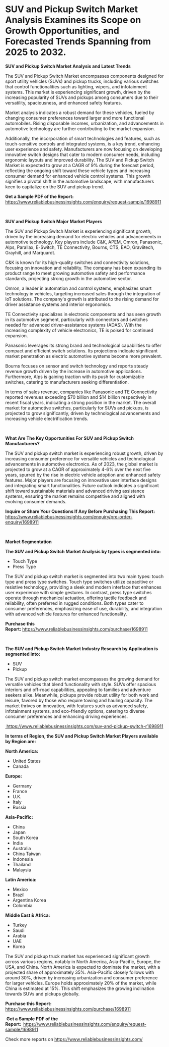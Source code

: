 <p><h1>SUV and Pickup Switch Market Analysis Examines its Scope on Growth Opportunities, and Forecasted Trends Spanning from 2025 to 2032.</h1></p><p><strong>SUV and Pickup Switch Market Analysis and Latest Trends</strong></p>
<p><p>The SUV and Pickup Switch Market encompasses components designed for sport utility vehicles (SUVs) and pickup trucks, including various switches that control functionalities such as lighting, wipers, and infotainment systems. This market is experiencing significant growth, driven by the increasing popularity of SUVs and pickups among consumers due to their versatility, spaciousness, and enhanced safety features. </p><p>Market analysis indicates a robust demand for these vehicles, fueled by changing consumer preferences toward larger and more functional automobiles. Rising disposable incomes, urbanization, and advancements in automotive technology are further contributing to the market expansion. </p><p>Additionally, the incorporation of smart technologies and features, such as touch-sensitive controls and integrated systems, is a key trend, enhancing user experience and safety. Manufacturers are now focusing on developing innovative switch designs that cater to modern consumer needs, including ergonomic layouts and improved durability. The SUV and Pickup Switch Market is expected to grow at a CAGR of 9% during the forecast period, reflecting the ongoing shift toward these vehicle types and increasing consumer demand for enhanced vehicle control systems. This growth signifies a pivotal shift in the automotive landscape, with manufacturers keen to capitalize on the SUV and pickup trend.</p></p>
<p><strong>Get a Sample PDF of the Report:&nbsp;</strong> <a href="https://www.reliablebusinessinsights.com/enquiry/request-sample/1698911?utm_campaign=2655&utm_medium=2&utm_source=Github&utm_content=ia&utm_term=27032025&utm_id=suv-and-pickup-switch">https://www.reliablebusinessinsights.com/enquiry/request-sample/1698911</a></p>
<p>&nbsp;</p>
<p><strong>SUV and Pickup Switch Major Market Players</strong></p>
<p><p>The SUV and Pickup Switch Market is experiencing significant growth, driven by the increasing demand for electric vehicles and advancements in automotive technology. Key players include C&K, APEM, Omron, Panasonic, Alps, Parallax, E-Switch, TE Connectivity, Bourns, CTS, EAO, Graviitech, Grayhill, and Marquardt.</p><p>C&K is known for its high-quality switches and connectivity solutions, focusing on innovation and reliability. The company has been expanding its product range to meet growing automotive safety and performance standards, projecting strong growth in the automotive sector.</p><p>Omron, a leader in automation and control systems, emphasizes smart technology in vehicles, targeting increased sales through the integration of IoT solutions. The company's growth is attributed to the rising demand for driver assistance systems and interior ergonomics.</p><p>TE Connectivity specializes in electronic components and has seen growth in its automotive segment, particularly with connectors and switches needed for advanced driver-assistance systems (ADAS). With the increasing complexity of vehicle electronics, TE is poised for continued expansion.</p><p>Panasonic leverages its strong brand and technological capabilities to offer compact and efficient switch solutions. Its projections indicate significant market penetration as electric automotive systems become more prevalent.</p><p>Bourns focuses on sensor and switch technology and reports steady revenue growth driven by the increase in automotive applications. Furthermore, Alps is gaining traction with its push for customizable switches, catering to manufacturers seeking differentiation.</p><p>In terms of sales revenue, companies like Panasonic and TE Connectivity reported revenues exceeding $70 billion and $14 billion respectively in recent fiscal years, indicating a strong position in the market. The overall market for automotive switches, particularly for SUVs and pickups, is projected to grow significantly, driven by technological advancements and increasing vehicle electrification trends.</p></p>
<p>&nbsp;</p>
<p><strong>What Are The Key Opportunities For SUV and Pickup Switch Manufacturers?</strong></p>
<p><p>The SUV and pickup switch market is experiencing robust growth, driven by increasing consumer preference for versatile vehicles and technological advancements in automotive electronics. As of 2023, the global market is projected to grow at a CAGR of approximately 4-6% over the next five years, spurred by the rise in electric vehicle adoption and enhanced safety features. Major players are focusing on innovative user interface designs and integrating smart functionalities. Future outlook indicates a significant shift toward sustainable materials and advanced driving assistance systems, ensuring the market remains competitive and aligned with evolving consumer demands.</p></p>
<p><strong>Inquire or Share Your Questions If Any Before Purchasing This Report:</strong> <a href="https://www.reliablebusinessinsights.com/enquiry/pre-order-enquiry/1698911?utm_campaign=2655&utm_medium=2&utm_source=Github&utm_content=ia&utm_term=27032025&utm_id=suv-and-pickup-switch">https://www.reliablebusinessinsights.com/enquiry/pre-order-enquiry/1698911</a></p>
<p>&nbsp;</p>
<p><strong>Market Segmentation</strong></p>
<p><strong>The SUV and Pickup Switch Market Analysis by types is segmented into:</strong></p>
<p><ul><li>Touch Type</li><li>Press Type</li></ul></p>
<p><p>The SUV and pickup switch market is segmented into two main types: touch type and press type switches. Touch type switches utilize capacitive or resistive technology, providing a sleek and modern interface that enhances user experience with simple gestures. In contrast, press type switches operate through mechanical actuation, offering tactile feedback and reliability, often preferred in rugged conditions. Both types cater to consumer preferences, emphasizing ease of use, durability, and integration with advanced vehicle features for enhanced functionality.</p></p>
<p><strong>Purchase this Report:&nbsp;</strong><a href="https://www.reliablebusinessinsights.com/purchase/1698911?utm_campaign=2655&utm_medium=2&utm_source=Github&utm_content=ia&utm_term=27032025&utm_id=suv-and-pickup-switch">https://www.reliablebusinessinsights.com/purchase/1698911</a></p>
<p>&nbsp;</p>
<p><strong>The SUV and Pickup Switch Market Industry Research by Application is segmented into:</strong></p>
<p><ul><li>SUV</li><li>Pickup</li></ul></p>
<p><p>The SUV and pickup switch market encompasses the growing demand for versatile vehicles that blend functionality with style. SUVs offer spacious interiors and off-road capabilities, appealing to families and adventure seekers alike. Meanwhile, pickups provide robust utility for both work and leisure, favored by those who require towing and hauling capacity. The market thrives on innovation, with features such as advanced safety, infotainment systems, and eco-friendly options, catering to diverse consumer preferences and enhancing driving experiences.</p></p>
<p><a href="https://www.reliablebusinessinsights.com/suv-and-pickup-switch-r1698911?utm_campaign=2655&utm_medium=2&utm_source=Github&utm_content=ia&utm_term=27032025&utm_id=suv-and-pickup-switch">&nbsp;https://www.reliablebusinessinsights.com/suv-and-pickup-switch-r1698911</a></p>
<p><strong>In terms of Region, the SUV and Pickup Switch Market Players available by Region are:</strong></p>
<p>
    <p> <strong> North America: </strong>
        <ul>
            <li>United States</li>
            <li>Canada</li>
        </ul>
        </p> 
    <p> <strong> Europe: </strong>
        <ul>
            <li>Germany</li>
            <li>France</li>
            <li>U.K.</li>
            <li>Italy</li>
            <li>Russia</li>
        </ul>
        </p> 
    <p> <strong> Asia-Pacific: </strong>
        <ul>
            <li>China</li>
            <li>Japan</li>
            <li>South Korea</li>
            <li>India</li>
            <li>Australia</li>
            <li>China Taiwan</li>
            <li>Indonesia</li>
            <li>Thailand</li>
            <li>Malaysia</li>
        </ul>
        </p> 
    <p> <strong> Latin America: </strong>
        <ul>
            <li>Mexico</li>
            <li>Brazil</li>
            <li>Argentina Korea</li>
            <li>Colombia</li>
        </ul>
        </p> 
    <p> <strong> Middle East & Africa: </strong>
        <ul>
            <li>Turkey</li>
            <li>Saudi</li>
            <li>Arabia</li>
            <li>UAE</li>
            <li>Korea</li>
        </ul>
    </p>
    </p>
<p><p>The SUV and pickup truck market has experienced significant growth across various regions, notably in North America, Asia-Pacific, Europe, the USA, and China. North America is expected to dominate the market, with a projected share of approximately 35%. Asia-Pacific closely follows with around 30%, driven by increasing urbanization and consumer preference for larger vehicles. Europe holds approximately 20% of the market, while China is estimated at 15%. This shift emphasizes the growing inclination towards SUVs and pickups globally.</p></p>
<p><strong>Purchase this Report: </strong><a href="https://www.reliablebusinessinsights.com/purchase/1698911?utm_campaign=2655&utm_medium=2&utm_source=Github&utm_content=ia&utm_term=27032025&utm_id=suv-and-pickup-switch">https://www.reliablebusinessinsights.com/purchase/1698911</a></p>
<p>&nbsp;<strong>Get a Sample PDF of the Report:&nbsp;&nbsp;</strong><a href="https://www.reliablebusinessinsights.com/enquiry/request-sample/1698911?utm_campaign=2655&utm_medium=2&utm_source=Github&utm_content=ia&utm_term=27032025&utm_id=suv-and-pickup-switch">https://www.reliablebusinessinsights.com/enquiry/request-sample/1698911</a></p>
<p><strong></strong></p>
<p>Check more reports on <a href="https://www.reliablebusinessinsights.com/?utm_campaign=2655&utm_medium=2&utm_source=Github&utm_content=ia&utm_term=27032025&utm_id=suv-and-pickup-switch">https://www.reliablebusinessinsights.com/</a></p>